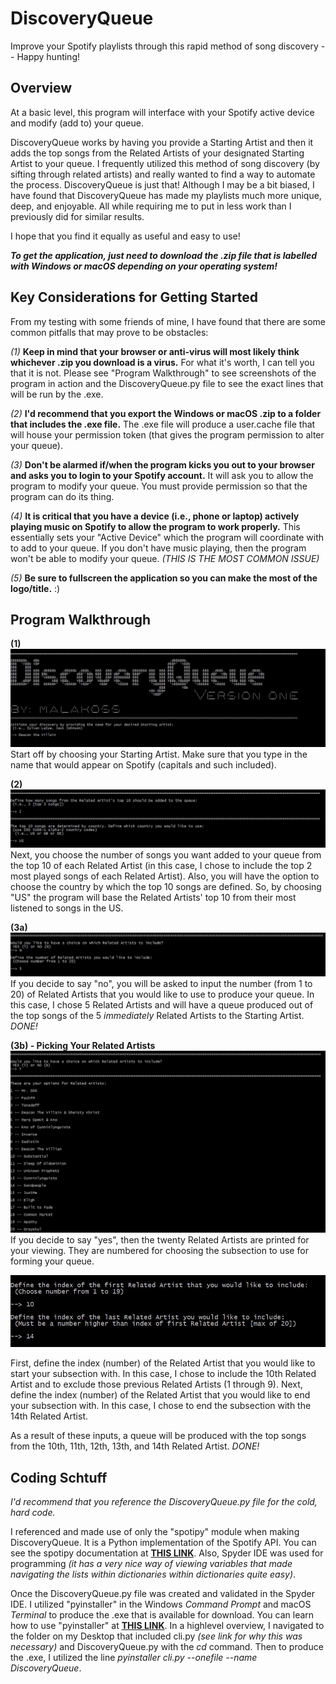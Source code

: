 # DiscoveryQueue

Improve your Spotify playlists through this rapid method of song discovery -- Happy hunting!

## Overview

At a basic level, this program will interface with your Spotify active device and modify (add to) your queue. 

DiscoveryQueue works by having you provide a Starting Artist and then it adds the top songs from the Related Artists of your designated Starting Artist to your queue. I frequently utilized this method of song discovery (by sifting through related artists) and really wanted to find a way to automate the process. DiscoveryQueue is just that! Although I may be a bit biased, I have found that DiscoveryQueue has made my playlists much more unique, deep, and enjoyable. All while requiring me to put in less work than I previously did for similar results.

I hope that you find it equally as useful and easy to use!

_**To get the application, just need to download the .zip file that is labelled with Windows or macOS depending on your operating system!**_

## Key Considerations for Getting Started

From my testing with some friends of mine, I have found that there are some common pitfalls that may prove to be obstacles:

*(1)* **Keep in mind that your browser or anti-virus will most likely think whichever .zip you download is a virus.** For what it's worth, I can tell you that it is not. Please see "Program Walkthrough" to see screenshots of the program in action and the DiscoveryQueue.py file to see the exact lines that will be run by the .exe.

*(2)* **I'd recommend that you export the Windows or macOS .zip to a folder that includes the .exe file.** The .exe file will produce a user.cache file that will house your permission token (that gives the program permission to alter your queue).

*(3)* **Don't be alarmed if/when the program kicks you out to your browser and asks you to login to your Spotify account.** It will ask you to allow the program to modify your queue. You must provide permission so that the program can do its thing.

*(4)* **It is critical that you have a device (i.e., phone or laptop) actively playing music on Spotify to allow the program to work properly.** This essentially sets your "Active Device" which the program will coordinate with to add to your queue. If you don't have music playing, then the program won't be able to modify your queue. *(THIS IS THE MOST COMMON ISSUE)*

*(5)* **Be sure to fullscreen the application so you can make the most of the logo/title.** :)

## Program Walkthrough

**(1)**  
![stepOne](https://github.com/malakosss/DiscoveryQueue/blob/main/images/StepOne.JPG)
Start off by choosing your Starting Artist. Make sure that you type in the name that would appear on Spotify (capitals and such included).

**(2)**
![stepTwo](https://github.com/malakosss/DiscoveryQueue/blob/main/images/StepTwo.JPG)
Next, you choose the number of songs you want added to your queue from the top 10 of each Related Artist (in this case, I chose to include the top 2 most played songs of each Related Artist). Also, you will have the option to choose the country by which the top 10 songs are defined. So, by choosing "US" the program will base the Related Artists' top 10 from their most listened to songs in the US.

**(3a)**
![stepThree](https://github.com/malakosss/DiscoveryQueue/blob/main/images/StepThree_NoChooseRelatedArtists.JPG)
If you decide to say "no", you will be asked to input the number (from 1 to 20) of Related Artists that you would like to use to produce your queue. In this case, I chose 5 Related Artists and will have a queue produced out of the top songs of the 5 *immediately* Related Artists to the Starting Artist. *DONE!*


**(3b) - Picking Your Related Artists**
![stepThreeYes](https://github.com/malakosss/DiscoveryQueue/blob/main/images/StepThree_ChooseRelatedArtists.JPG)
If you decide to say "yes", then the twenty Related Artists are printed for your viewing. They are numbered for choosing the subsection to use for forming your queue.


![stepFourIndex](https://github.com/malakosss/DiscoveryQueue/blob/main/images/Artist_Index.JPG)

First, define the index (number) of the Related Artist that you would like to start your subsection with. In this case, I chose to include the 10th Related Artist and to exclude those previous Related Artists (1 through 9). Next, define the index (number) of the Related Artist that you would like to end your subsection with. In this case, I chose to end the subsection with the 14th Related Artist.

As a result of these inputs, a queue will be produced with the top songs from the 10th, 11th, 12th, 13th, and 14th Related Artist. *DONE!*


## Coding Schtuff

*I'd recommend that you reference the DiscoveryQueue.py file for the cold, hard code.*

I referenced and made use of only the "spotipy" module when making DiscoveryQueue. It is a Python implementation of the Spotify API. You can see the spotipy documentation at **[THIS LINK](https://spotipy.readthedocs.io/en/2.17.1/)**. Also, Spyder IDE was used for programming *(it has a very nice way of viewing variables that made navigating the lists within dictionaries within dictionaries quite easy)*.

Once the DiscoveryQueue.py file was created and validated in the Spyder IDE. I utilized "pyinstaller" in the Windows *Command Prompt* and macOS *Terminal* to produce the .exe that is available for download. You can learn how to use "pyinstaller" at **[THIS LINK](https://realpython.com/pyinstaller-python/)**. In a highlevel overview, I navigated to the folder on my Desktop that included cli.py *(see link for why this was necessary)* and DiscoveryQueue.py with the *cd* command. Then to produce the .exe, I utilized the line *pyinstaller cli.py --onefile --name DiscoveryQueue*.

